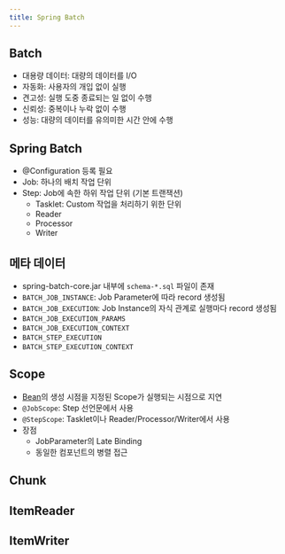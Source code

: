 ```yaml
---
title: Spring Batch
---
```


## Batch

* 대용량 데이터: 대량의 데이터를 I/O
* 자동화: 사용자의 개입 없이 실행
* 견고성: 실행 도중 종료되는 일 없이 수행
* 신뢰성: 중복이나 누락 없이 수행
* 성능: 대량의 데이터를 유의미한 시간 안에 수행

## Spring Batch
* @Configuration 등록 필요
* Job: 하나의 배치 작업 단위
* Step: Job에 속한 하위 작업 단위 (기본 트랜잭션)
  * Tasklet: Custom 작업을 처리하기 위한 단위
  * Reader
  * Processor
  * Writer

## 메타 데이터
* spring-batch-core.jar 내부에 `schema-*.sql` 파일이 존재
* `BATCH_JOB_INSTANCE`: Job Parameter에 따라 record 생성됨
* `BATCH_JOB_EXECUTION`: Job Instance의 자식 관계로 실행마다 record 생성됨
* `BATCH_JOB_EXECUTION_PARAMS`
* `BATCH_JOB_EXECUTION_CONTEXT`
* `BATCH_STEP_EXECUTION`
* `BATCH_STEP_EXECUTION_CONTEXT`

## Scope
* [Bean](/wiki/Bean)의 생성 시점을 지정된 Scope가 실행되는 시점으로 지연
* `@JobScope`: Step 선언문에서 사용
* `@StepScope`: Tasklet이나 Reader/Processor/Writer에서 사용
* 장점
  * JobParameter의 Late Binding
  * 동일한 컴포넌트의 병렬 접근

## Chunk

## ItemReader

## ItemWriter
